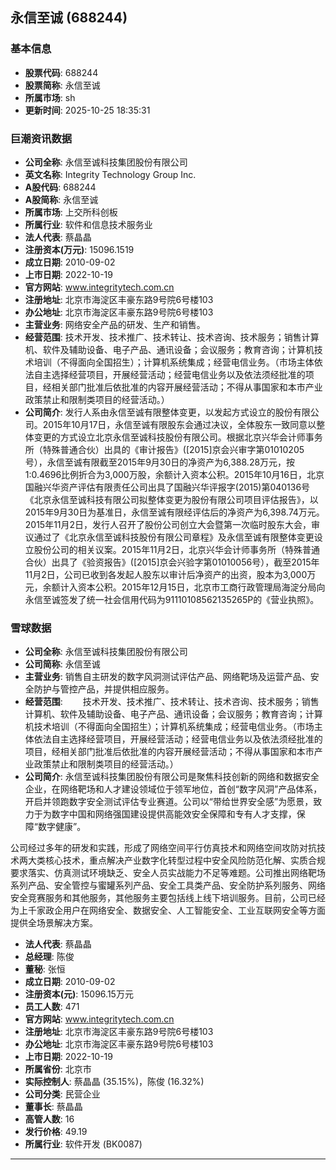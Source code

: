 ## 永信至诚 (688244)

### 基本信息

- **股票代码**: 688244
- **股票简称**: 永信至诚
- **所属市场**: sh
- **更新时间**: 2025-10-25 18:35:31

### 巨潮资讯数据

- **公司全称**: 永信至诚科技集团股份有限公司
- **英文名称**: Integrity Technology Group Inc.
- **A股代码**: 688244
- **A股简称**: 永信至诚
- **所属市场**: 上交所科创板
- **所属行业**: 软件和信息技术服务业
- **法人代表**: 蔡晶晶
- **注册资本(万元)**: 15096.1519
- **成立日期**: 2010-09-02
- **上市日期**: 2022-10-19
- **官方网站**: www.integritytech.com.cn
- **注册地址**: 北京市海淀区丰豪东路9号院6号楼103
- **办公地址**: 北京市海淀区丰豪东路9号院6号楼103
- **主营业务**: 网络安全产品的研发、生产和销售。
- **经营范围**: 技术开发、技术推广、技术转让、技术咨询、技术服务；销售计算机、软件及辅助设备、电子产品、通讯设备；会议服务；教育咨询；计算机技术培训（不得面向全国招生）；计算机系统集成；经营电信业务。（市场主体依法自主选择经营项目，开展经营活动；经营电信业务以及依法须经批准的项目，经相关部门批准后依批准的内容开展经营活动；不得从事国家和本市产业政策禁止和限制类项目的经营活动。）
- **公司简介**: 发行人系由永信至诚有限整体变更，以发起方式设立的股份有限公司。2015年10月17日，永信至诚有限股东会通过决议，全体股东一致同意以整体变更的方式设立北京永信至诚科技股份有限公司。根据北京兴华会计师事务所（特殊普通合伙）出具的《审计报告》([2015]京会兴审字第01010205号），永信至诚有限截至2015年9月30日的净资产为6,388.28万元，按1:0.4696比例折合为3,000万股，余额计入资本公积。2015年10月16日，北京国融兴华资产评估有限责任公司出具了国融兴华评报字(2015)第040136号《北京永信至诚科技有限公司拟整体变更为股份有限公司项目评估报告》，以2015年9月30日为基准日，永信至诚有限经评估后的净资产为6,398.74万元。2015年11月2日，发行人召开了股份公司创立大会暨第一次临时股东大会，审议通过了《北京永信至诚科技股份有限公司章程》及永信至诚有限整体变更设立股份公司的相关议案。2015年11月2日，北京兴华会计师事务所（特殊普通合伙）出具了《验资报告》([2015]京会兴验字第01010056号），截至2015年11月2日，公司已收到各发起人股东以审计后净资产的出资，股本为3,000万元，余额计入资本公积。2015年12月15日，北京市工商行政管理局海淀分局向永信至诚签发了统一社会信用代码为91110108562135265P的《营业执照》。

### 雪球数据

- **公司全称**: 永信至诚科技集团股份有限公司
- **公司简称**: 永信至诚
- **主营业务**: 销售自主研发的数字风洞测试评估产品、网络靶场及运营产品、安全防护与管控产品，并提供相应服务。
- **经营范围**: 　　技术开发、技术推广、技术转让、技术咨询、技术服务；销售计算机、软件及辅助设备、电子产品、通讯设备；会议服务；教育咨询；计算机技术培训（不得面向全国招生）；计算机系统集成；经营电信业务。（市场主体依法自主选择经营项目，开展经营活动；经营电信业务以及依法须经批准的项目，经相关部门批准后依批准的内容开展经营活动；不得从事国家和本市产业政策禁止和限制类项目的经营活动。）
- **公司简介**: 永信至诚科技集团股份有限公司是聚焦科技创新的网络和数据安全企业，在网络靶场和人才建设领域位于领军地位，首创“数字风洞”产品体系，开启并领跑数字安全测试评估专业赛道。公司以“带给世界安全感”为愿景，致力于为数字中国和网络强国建设提供高能效安全保障和专有人才支撑，保障“数字健康”。

公司经过多年的研发和实践，形成了网络空间平行仿真技术和网络空间攻防对抗技术两大类核心技术，重点解决产业数字化转型过程中安全风险防范化解、实质合规要求落实、仿真测试环境缺乏、安全人员实战能力不足等难题。公司推出网络靶场系列产品、安全管控与蜜罐系列产品、安全工具类产品、安全防护系列服务、网络安全竞赛服务和其他服务，其他服务主要包括线上线下培训服务。目前，公司已经为上千家政企用户在网络安全、数据安全、人工智能安全、工业互联网安全等方面提供全场景解决方案。
- **法人代表**: 蔡晶晶
- **总经理**: 陈俊
- **董秘**: 张恒
- **成立日期**: 2010-09-02
- **注册资本(元)**: 15096.15万元
- **员工人数**: 471
- **官方网站**: www.integritytech.com.cn
- **注册地址**: 北京市海淀区丰豪东路9号院6号楼103
- **办公地址**: 北京市海淀区丰豪东路9号院6号楼103
- **上市日期**: 2022-10-19
- **所属省份**: 北京市
- **实际控制人**: 蔡晶晶 (35.15%)，陈俊 (16.32%)
- **公司分类**: 民营企业
- **董事长**: 蔡晶晶
- **高管人数**: 16
- **发行价格**: 49.19
- **所属行业**: 软件开发 (BK0087)

---